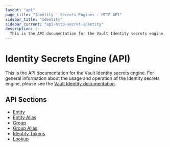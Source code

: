 ```yaml
---
layout: "api"
page_title: "Identity - Secrets Engines - HTTP API"
sidebar_title: "Identity"
sidebar_current: "api-http-secret-identity"
description: |-
  This is the API documentation for the Vault Identity secrets engine.
---
```


# Identity Secrets Engine (API)

This is the API documentation for the Vault Identity secrets engine. For general
information about the usage and operation of the Identity secrets engine, please
see the [Vault Identity documentation](/docs/secrets/identity/index.html).

## API Sections

 * [Entity](entity.html)
 * [Entity Alias](entity-alias.html)
 * [Group](group.html)
 * [Group Alias](group-alias.html)
 * [Identity Tokens](tokens.html)
 * [Lookup](lookup.html)
